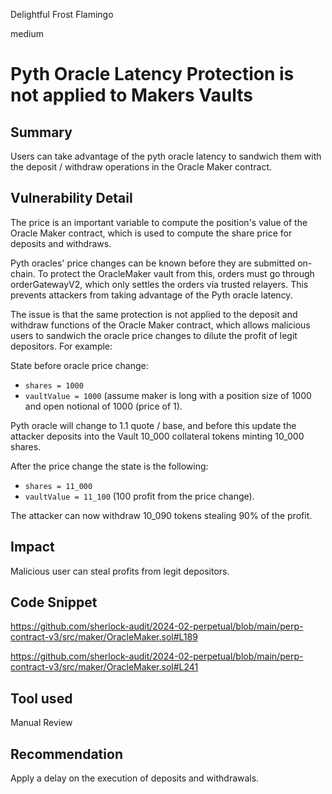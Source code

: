 Delightful Frost Flamingo

medium

# Pyth Oracle Latency Protection is not applied to Makers Vaults

## Summary

Users can take advantage of the pyth oracle latency to sandwich them with the deposit / withdraw operations in the Oracle Maker contract.

## Vulnerability Detail

The price is an important variable to compute the position's value of the Oracle Maker contract, which is used to compute the share price for deposits and withdraws.

Pyth oracles' price changes can be known before they are submitted on-chain. To protect the OracleMaker vault from this, orders must go through orderGatewayV2, which only settles the orders via trusted relayers. This prevents attackers from taking advantage of the Pyth oracle latency.

The issue is that the same protection is not applied to the deposit and withdraw functions of the Oracle Maker contract, which allows malicious users to sandwich the oracle price changes to dilute the profit of legit depositors. For example:

State before oracle price change:

- `shares = 1000`
- `vaultValue = 1000` (assume maker is long  with a position size of 1000 and open notional of 1000 (price of 1).

Pyth oracle will change to 1.1 quote / base, and before this update the attacker deposits into the Vault 10_000 collateral tokens minting 10_000 shares.

After the price change the state is the following:

- `shares = 11_000`
- `vaultValue = 11_100` (100 profit from the price change).

The attacker can now withdraw 10_090 tokens stealing 90% of the profit.


## Impact

Malicious user can steal profits from legit depositors.

## Code Snippet

https://github.com/sherlock-audit/2024-02-perpetual/blob/main/perp-contract-v3/src/maker/OracleMaker.sol#L189

https://github.com/sherlock-audit/2024-02-perpetual/blob/main/perp-contract-v3/src/maker/OracleMaker.sol#L241
## Tool used

Manual Review

## Recommendation

Apply a delay on the execution of deposits and withdrawals.
